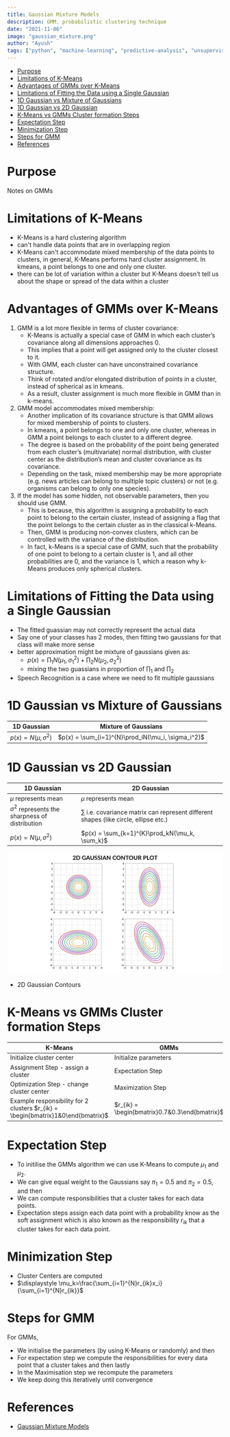 ```yaml
---
title: Gaussian Mixture Models
description: GMM. probabilistic clustering technique
date: "2021-11-06"
image: "gaussian_mixture.png"
author: "Ayush"
tags: ["python", "machine-learning", "predictive-analysis", "unsupervised-learning", "clustering", "k-means", "gmm", "gaussian-mixture-models", "model-selection"]
---
```



<!-- vim-markdown-toc GFM -->

* [Purpose](#purpose)
* [Limitations of K-Means](#limitations-of-k-means)
* [Advantages of GMMs over K-Means](#advantages-of-gmms-over-k-means)
* [Limitations of Fitting the Data using a Single Gaussian](#limitations-of-fitting-the-data-using-a-single-gaussian)
* [1D Gaussian vs Mixture of Gaussians](#1d-gaussian-vs-mixture-of-gaussians)
* [1D Gaussian vs 2D Gaussian](#1d-gaussian-vs-2d-gaussian)
* [K-Means vs GMMs Cluster formation Steps](#k-means-vs-gmms-cluster-formation-steps)
* [Expectation Step](#expectation-step)
* [Minimization Step](#minimization-step)
* [Steps for GMM](#steps-for-gmm)
* [References](#references)

<!-- vim-markdown-toc -->

# Purpose
Notes on GMMs

# Limitations of K-Means
- K-Means is a hard clustering algorithm
- can't handle data points that are in overlapping region
- K-Means can't accommodate mixed membership of the data points to clusters, in general, K-Means performs hard cluster assignment. In kmeans, a point belongs to one and only one cluster.
- there can be lot of variation within a cluster but K-Means doesn't tell us about the shape or spread of the data within a cluster

# Advantages of GMMs over K-Means
1. GMM is a lot more flexible in terms of cluster covariance:
    - K-Means is actually a special case of GMM in which each cluster’s covariance along all dimensions approaches 0. 
    - This implies that a point will get assigned only to the cluster closest to it. 
    - With GMM, each cluster can have unconstrained covariance structure. 
    - Think of rotated and/or elongated distribution of points in a cluster, instead of spherical as in kmeans. 
    - As a result, cluster assignment is much more flexible in GMM than in k-means.
2. GMM model accommodates mixed membership:
    - Another implication of its covariance structure is that GMM allows for mixed membership of points to clusters. 
    - In kmeans, a point belongs to one and only one cluster, whereas in GMM a point belongs to each cluster to a different degree. 
    - The degree is based on the probability of the point being generated from each cluster’s (multivariate) normal distribution, with cluster center as the distribution’s mean and cluster covariance as its covariance. 
    - Depending on the task, mixed membership may be more appropriate (e.g. news articles can belong to multiple topic clusters) or not (e.g. organisms can belong to only one species).
3. If the model has some hidden, not observable parameters, then you should use GMM. 
    - This is because, this algorithm is assigning a probability to each point to belong to the certain cluster, instead of assigning a flag that the point belongs to the certain cluster as in the classical k-Means.
    - Then, GMM is producing non-convex clusters, which can be controlled with the variance of the distribution. 
    - In fact, k-Means is a special case of GMM, such that the probability of one point to belong to a certain cluster is 1, and all other probabilities are 0, and the variance is 1, which a reason why k-Means produces only spherical clusters.

# Limitations of Fitting the Data using a Single Gaussian
- The fitted guassian may not correctly represent the actual data
- Say one of your classes has 2 modes, then fitting two gaussians for that class will make more sense
- better approximation might be mixture of gaussians given as:
    - $p(x) = \prod_1N(\mu_1, \sigma_1^2) + \prod_2N(\mu_2, \sigma_2^2)$
    - mixing the two guassians in proportion of $\prod_1$ and $\prod_2$
- Speech Recognition is a case where we need to fit multiple gaussians

# 1D Gaussian vs Mixture of Gaussians

| 1D Gaussian               | Mixture of Gaussians                               |
|---------------------------|----------------------------------------------------|
| $p(x) = N(\mu, \sigma^2)$ | $p(x) = \sum_{i=1}^{N}\prod_iN(\mu_i, \sigma_i^2)$ |

# 1D Gaussian vs 2D Gaussian

| 1D Gaussian                                         | 2D Gaussian                                                                              |
|-----------------------------------------------------|------------------------------------------------------------------------------------------|
| $\mu$ represents mean                               | $\mu$ represents mean                                                                    |
| $\sigma^2$ represents the sharpness of distribution | $\sum$ i.e. covariance matrix can represent different shapes (like circle, ellipse etc.) |
| $p(x) = N(\mu, \sigma^2)$                           | $p(x) = \sum_{k=1}^{K}\prod_kN(\mu_k, \sum_k)$                                           |

![Guassian-Contours-2D](2d-gaussian-contours.jpg)
- 2D Gaussian Contours

# K-Means vs GMMs Cluster formation Steps

| K-Means                                                                          | GMMs                                           |
|----------------------------------------------------------------------------------|------------------------------------------------|
| Initialize cluster center                                                        | Initialize parameters                          |
| Assignment Step - assign a cluster                                               | Expectation Step                               |
| Optimization Step - change cluster center                                        | Maximization Step                              |
| Example responsibility for 2 clusters $r_{ik} = \begin{bmatrix}1&0\end{bmatrix}$ | $r_{ik} = \begin{bmatrix}0.7&0.3\end{bmatrix}$ |

# Expectation Step
- To initilise the GMMs algorithm we can use K-Means to compute $μ_1$ and $μ_2$. 
- We can give equal weight to the Gaussians say $π_1 = 0.5$ and $π_2 = 0.5$, and then 
- We can compute responsibilities that a cluster takes for each data points. 
- Expectation steps assign each data point with a probability know as the soft assignment which is also known as the responsibility $r_{ik}$ that a cluster takes for each data point.

# Minimization Step
- Cluster Centers are computed
- $\displaystyle \mu_k=\frac{\sum_{i=1}^{N}r_{ik}x_i}{\sum_{i=1}^{N}r_{ik}}$

# Steps for GMM
For GMMs, 
- We initialise the parameters (by using K-Means or randomly) and then 
- For expectation step we compute the responsibilities for every data point that a cluster takes and then lastly 
- In the Maximisation step we recompute the parameters
- We keep doing this iteratively until convergence

# References
- [Gaussian Mixture Models](https://brilliant.org/wiki/gaussian-mixture-model/)
